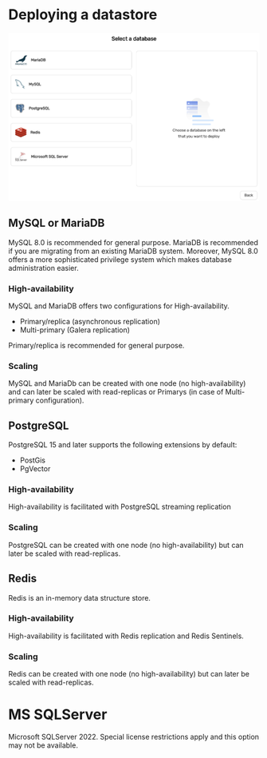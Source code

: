 # Deploying a datastore

![img](../images/deploy.png)

## MySQL or MariaDB
MySQL 8.0 is recommended for general purpose. 
MariaDB is recommended if you are migrating from an existing MariaDB system.
Moreover, MySQL 8.0 offers a more sophisticated privilege system which makes database administration easier.

### High-availability
MySQL and MariaDB offers two configurations for High-availability.
* Primary/replica (asynchronous replication)
* Multi-primary (Galera replication)

Primary/replica is recommended for general purpose.

### Scaling
MySQL and MariaDb can be created with one node (no high-availability) and can later be scaled with read-replicas or Primarys (in case of Multi-primary configuration).


## PostgreSQL
PostgreSQL 15 and later supports the following extensions by default:
* PostGis
* PgVector
### High-availability
High-availability is facilitated with PostgreSQL streaming replication
### Scaling
PostgreSQL can be created with one node (no high-availability) but can later be scaled with read-replicas.

## Redis
Redis is an in-memory data structure store.
### High-availability
High-availability is facilitated with Redis replication and Redis Sentinels.
### Scaling
Redis can be created with one node (no high-availability) but can later be scaled with read-replicas.

# MS SQLServer
Microsoft SQLServer 2022. Special license restrictions apply and this option may not be available.